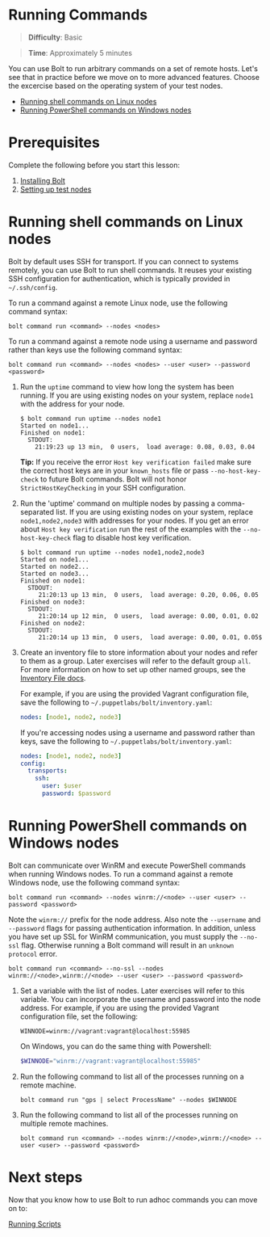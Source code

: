 # Running Commands

> **Difficulty**: Basic

> **Time**: Approximately 5 minutes

You can use Bolt to run arbitrary commands on a set of remote hosts. Let's see that in practice before we move on to more advanced features. Choose the excercise based on the operating system of your test nodes.

- [Running shell commands on Linux nodes](#running-shell-commands-on-linux-nodes)
- [Running PowerShell commands on Windows nodes](#running-powershell-commands-on-windows-nodes)

# Prerequisites
Complete the following before you start this lesson:

1. [Installing Bolt](../1-installing-bolt)
1. [Setting up test nodes](../2-acquiring-nodes)

# Running shell commands on Linux nodes

Bolt by default uses SSH for transport. If you can connect to systems remotely, you can use Bolt to run shell commands. It reuses your existing SSH configuration for authentication, which is typically provided in `~/.ssh/config`.  

To run a command against a remote Linux node, use the following command syntax:
```
bolt command run <command> --nodes <nodes>
```

To run a command against a remote node using a username and password rather than keys use the following command syntax:
```
bolt command run <command> --nodes <nodes> --user <user> --password <password>
```

1. Run the `uptime` command to view how long the system has been running. If you are using existing nodes on your system, replace `node1` with the address for your node.

    ```
    $ bolt command run uptime --nodes node1
    Started on node1...
    Finished on node1:
      STDOUT:
        21:19:23 up 13 min,  0 users,  load average: 0.08, 0.03, 0.04
    ```
    
    **Tip:** If you receive the error `Host key verification failed` make sure the correct host keys are in your `known_hosts` file or pass `--no-host-key-check` to future Bolt commands. Bolt will not honor `StrictHostKeyChecking` in your SSH configuration.

2. Run the 'uptime' command on multiple nodes by passing a comma-separated list. If you are using existing nodes on your system, replace `node1,node2,node3` with addresses for your nodes. If you get an error about `Host key verification` run the rest of the examples with the `--no-host-key-check` flag to disable host key verification.

    ```
    $ bolt command run uptime --nodes node1,node2,node3
    Started on node1...
    Started on node2...
    Started on node3...
    Finished on node1:
      STDOUT:
         21:20:13 up 13 min,  0 users,  load average: 0.20, 0.06, 0.05
    Finished on node3:
      STDOUT:
         21:20:14 up 12 min,  0 users,  load average: 0.00, 0.01, 0.02
    Finished on node2:
      STDOUT:
         21:20:14 up 13 min,  0 users,  load average: 0.00, 0.01, 0.05$
    ```

3. Create an inventory file to store information about your nodes and refer to them as a group.  Later exercises will refer to the default group `all`. For more information on how to set up other named groups, see the 
    [Inventory File docs](https://puppet.com/docs/bolt/0.x/inventory_file.html).

    For example, if you are using the provided Vagrant configuration file, save the following to `~/.puppetlabs/bolt/inventory.yaml`:
    
    ```yaml
    nodes: [node1, node2, node3]
    ```

    If you're accessing nodes using a username and password rather than keys, save the following to `~/.puppetlabs/bolt/inventory.yaml`:
    
    ```yaml
    nodes: [node1, node2, node3]
    config:
      transports:
        ssh:
          user: $user
          password: $password
    ```

# Running PowerShell commands on Windows nodes

Bolt can communicate over WinRM and execute PowerShell commands when running Windows nodes. To run a command against a remote Windows node, use the following command syntax:

```
bolt command run <command> --nodes winrm://<node> --user <user> --password <password>
```

Note the `winrm://` prefix for the node address. Also note the `--username` and `--password` flags for passing authentication information. In addition, unless you have set up SSL for WinRM communication, you must supply the `--no-ssl` flag. Otherwise running a Bolt command will result in an `unknown protocol` error.

```
bolt command run <command> --no-ssl --nodes winrm://<node>,winrm://<node> --user <user> --password <password>
```

1. Set a variable with the list of nodes.  Later exercises will refer to this variable. You can incorporate the username and password into the node address. For example, if you are using the provided Vagrant configuration file, set the following:

    ```
    WINNODE=winrm://vagrant:vagrant@localhost:55985
    ```
    
    On Windows, you can do the same thing with Powershell:
    
    ```powershell
    $WINNODE="winrm://vagrant:vagrant@localhost:55985"
    ```

2.  Run the following command to list all of the processes running on a remote machine.

    ```
    bolt command run "gps | select ProcessName" --nodes $WINNODE
    ```

3.  Run the following command to list all of the processes running on multiple remote machines.

    ```
    bolt command run <command> --nodes winrm://<node>,winrm://<node> --user <user> --password <password>
    ```


# Next steps

Now that you know how to use Bolt to run adhoc commands you can move on to:

[Running Scripts](../4-running-scripts)
